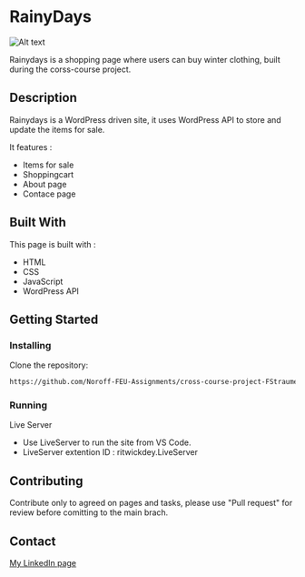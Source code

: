 # RainyDays

![Alt text](<img\screenshot.png>)

Rainydays is a shopping page where users can buy winter clothing, built during the corss-course project.

## Description

Rainydays is a WordPress driven site, it uses WordPress API to store and update the items for sale.

It features : 
- Items for sale
- Shoppingcart
- About page
- Contace page

## Built With

This page is built with : 

- HTML
- CSS
- JavaScript
- WordPress API

## Getting Started

### Installing

Clone the repository:

```bash
https://github.com/Noroff-FEU-Assignments/cross-course-project-FStraume.git
```

### Running

Live Server
- Use LiveServer to run the site from VS Code.
- LiveServer extention ID : ritwickdey.LiveServer

## Contributing

Contribute only to agreed on pages and tasks, please use "Pull request" for review before comitting to the main brach. 

## Contact

[My LinkedIn page](www.linkedin.com/in/fredrik-straume-3570352a4)
